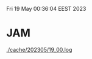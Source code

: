 Fri 19 May 00:36:04 EEST 2023
# JAM
<a href='./cache/202305/19_00.log'>./cache/202305/19_00.log</a>
